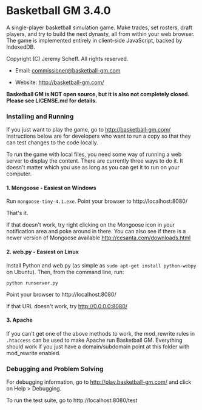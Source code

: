 # Basketball GM 3.4.0

A single-player basketball simulation game. Make trades, set rosters, draft
players, and try to build the next dynasty, all from within your web browser.
The game is implemented entirely in client-side JavaScript, backed by
IndexedDB.

Copyright (C) Jeremy Scheff. All rights reserved.

* Email: commissioner@basketball-gm.com

* Website: http://basketball-gm.com/

**Basketball GM is NOT open source, but it is also not completely closed. Please
see LICENSE.md for details.**



### Installing and Running

If you just want to play the game, go to http://basketball-gm.com/
Instructions below are for developers who want to run a copy so that they can
test changes to the code locally.

To run the game with local files, you need some way of running a web server to
display the content. There are currently three ways to do it. It doesn't matter
which you use as long as you can get it to run on your computer.



#### 1. Mongoose - Easiest on Windows

Run `mongoose-tiny-4.1.exe`. Point your browser to http://localhost:8080/

That's it.

If that doesn't work, try right clicking on the Mongoose icon in your
notification area and poke around in there. You can also see if there is a
newer version of Mongoose available http://cesanta.com/downloads.html 



#### 2. web.py - Easiest on Linux

Install Python and web.py (as simple as `sudo apt-get install python-webpy` on
Ubuntu). Then, from the command line, run:

    python runserver.py

Point your browser to http://localhost:8080/

If that URL doesn't work, try http://0.0.0.0:8080/



#### 3. Apache

If you can't get one of the above methods to work, the mod_rewrite rules in
`.htaccess` can be used to make Apache run Basketball GM. Everything should work
if you just have a domain/subdomain point at this folder with mod_rewrite
enabled.



### Debugging and Problem Solving

For debugging information, go to http://play.basketball-gm.com/ and click on
Help > Debugging.

To run the test suite, go to http://localhost:8080/test

